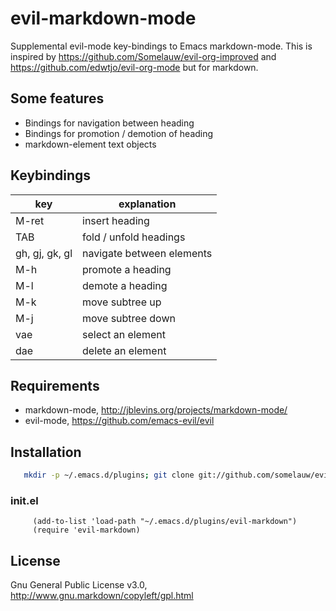 # evil-markdown-mode #

Supplemental evil-mode key-bindings to Emacs markdown-mode.
This is inspired by https://github.com/Somelauw/evil-org-improved and https://github.com/edwtjo/evil-org-mode but for markdown.

## Some features ##

- Bindings for navigation between heading
- Bindings for promotion / demotion of heading
- markdown-element text objects

## Keybindings ##
  
| key            | explanation               |
|----------------|---------------------------|
| M-ret          | insert heading            |
| TAB            | fold / unfold headings    |
| gh, gj, gk, gl | navigate between elements |
| M-h            | promote a heading         |
| M-l            | demote a heading          |
| M-k            | move subtree up           |
| M-j            | move subtree down         |
| vae            | select an element         |
| dae            | delete an element         |

## Requirements ##

- markdown-mode, http://jblevins.org/projects/markdown-mode/ 
- evil-mode, https://github.com/emacs-evil/evil

## Installation ##

```sh
   mkdir -p ~/.emacs.d/plugins; git clone git://github.com/somelauw/evil-markdown.git ~/.emacs.d/plugins/evil-markdown
```

### init.el ###

```emacs-lisp
     (add-to-list 'load-path "~/.emacs.d/plugins/evil-markdown")
     (require 'evil-markdown)
```
 
## License ##

 Gnu General Public License v3.0, http://www.gnu.markdown/copyleft/gpl.html
